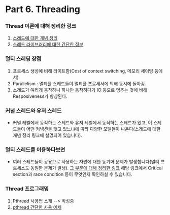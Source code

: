 # Part 6. Threading

### Thread 이론에 대해 정리한 링크
1. [스레드에 대한 개념 정리](https://blog.naver.com/and_lamyland/221182893855)
2. [스레드 라이브러리에 대한 간단한 정보](https://blog.naver.com/and_lamyland/221186424738)


### 멀티 스레딩 장점
1. 프로세스 생성에 비해 라이트함(Cost of context switching, 메모리 세이빙 등에서)
2. Parallelism : 멀티플 스레드들이 멀티플 프로세서에 의해 동시에 돌아감.
3. 스레드가 여러개 동작하니 하나만 동작하다가 IO 등으로 멈추는 것에 비해 Resposiveness가 향상된다.

### 커널 스레드와 유저 스레드
+ 커널 레벨에서 동작하는 스레드와 유저 레벨에서 동작하는 스레드가 있고, 이 스레드들이 어떤 커넥션을 맺고 있느냐에 따라 다양한 모델들이 나온다(스레드에 대한 개념 정리 링크에 설명되어 있습니다).

### 멀티 스레드를 이용하다보면
+ 여러 스레드들이 공용으로 사용하는 자원에 대한 동기화 문제가 발생합니다(멀티 프로세스도 동일한 문제가 발생). [그 부분에 대해 정리한 링크](https://blog.naver.com/and_lamyland/221187949898) 해당 링크에서 Critical section과 race condition 등이 무엇인지 확인하실 수 있습니다.

### Thread 프로그래밍 
1. Pthread 사용법 소개 --> 작성중
2. [pthread 간단한 사용 예제](https://github.com/woorimlee/linux-network-programming/tree/master/API_study/thread)

